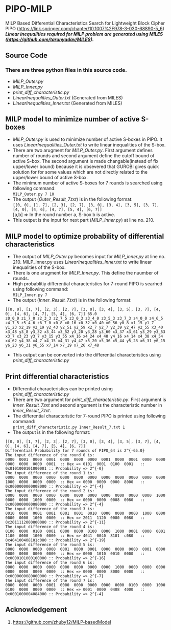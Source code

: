 # PIPO-MILP
MILP Based Differential Characteristics Search for Lightweight Block Cipher PIPO (https://link.springer.com/chapter/10.1007%2F978-3-030-68890-5_6) \
**_Linear inequalities required for MILP problem are generated using MILES (https://github.com/tarunyadav/MILES)._**
## Source Code 
### There are three python files in this source code.
* _MILP_Outer.py_
* _MILP_Inner.py_
* _print_diff_characteristic.py_
* _LinearInequalities_Outer.txt_ (Generated from MILES)
* _LinearInequalities_Inner.txt_ (Generated from MILES)

## MILP model to minimize number of active S-boxes
* _MILP_Outer.py_ is used to minimize number of active S-boxes in PIPO. It uses _LinearInequalities_Outer.txt_ to write linear inequalities of the S-box.
* There are two arugment for _MILP_Outer.py_. First argument defines number of rounds and second argument define the cutoff bound of active S-box. The second argument is made changable(instead of fix upper/lower bound) because it is obsevered that GUROBI gives quick solution for for some values which are not directly related to the upper/lower bound of active S-box. 
* The minimum number of active S-boxes for 7 rounds is searched using following command:\
```MILP_Outer.py 7 10```
* The output (_Outer_Result_7.txt_) is in the following format:\
```[[0, 0], [1, 7], [2, 3], [2, 7], [3, 0], [3, 4], [3, 5], [3, 7], [4, 0], [4, 6], [4, 7], [5, 4], [6, 7]]```\
[a,b] => In the round number a, S-box b is active.
* This output is the input for next part (_MILP_Inner.py_) at line no. 210.

## MILP model to optimize probability of differential characteristics
* The output of _MILP_Outer.py_ becomes input for _MILP_inner.py_ at line no. 210. MILP_inner.py uses _LinearInequalities_Inner.txt_ to write linear inequalities of the S-box.
* There is one arugment for _MILP_Inner.py_. This define the nuumber of rounds.
* High probablitiy differential characteristics for 7-round PIPO is searhed using following command:\
```MILP_Inner.py 7```
* The output (_Inner_Result_7.txt_) is in the following format:
```
[[0, 0], [1, 7], [2, 3], [2, 7], [3, 0], [3, 4], [3, 5], [3, 7], [4, 0], [4, 6], [4, 7], [5, 4], [6, 7]] 65.0
z0_0_0 z1_7_0 z2_3_3 z2_7_5 z3_0_3 z3_4_0 z3_5_3 z3_7_3 z4_0_0 z4_6_5 z4_7_5 z5_4_6 z6_7_0 x0_8 x0_16 x0_32 x0_40 x0_56 y0_8 x1_15 y1_7 y1_23 x2_19 y2_19 y2_43 y2_51 y2_59 x2_7 y2_7 y2_39 y2_47 y2_55 x3_40 x3_48 y3_8 y3_32 x3_44 x3_52 y3_20 y3_28 y3_60 x3_37 x3_61 y3_29 y3_53 x3_7 x3_23 y3_7 y3_15 y3_55 x4_16 x4_24 x4_48 y4_16 x4_14 x4_38 x4_54 x4_62 y4_38 x4_7 x4_15 x4_31 y4_47 x5_20 x5_36 x5_44 y5_28 x6_31 y6_15 y6_23 y6_31 y6_55 x7_14 x7_19 x7_26 x7_48
```

* This output can be converted into the differential characteristics using _print_diff_characteristic.py_

## Print differential characteristics

* Differential characteristics can be printed using _print_diff_characteristic.py_
* There are two argument for _print_diff_characteristic.py_. First argument is _Inner_Result_7.txt_ and second argument is the characteristic number in _Inner_Result_7.txt_.
* The differential characteristic for 7-round PIPO is printed using following command:\
```print_diff_characteristic.py Inner_Result_7.txt 1```
* The output is in the following format:
```
[[0, 0], [1, 7], [2, 3], [2, 7], [3, 0], [3, 4], [3, 5], [3, 7], [4, 0], [4, 6], [4, 7], [5, 4], [6, 7]]
Differential Probability for 7 rounds of PIPO_64 is 2^{-65.0}
The input difference of the round 0 is:
0000  0001  0000  0001  0000  0000  0000  0001  0000  0001  0000  0000  0000  0000  0000  0001  :: Hex => 0101  0001  0100  0001   :: 0x0101000101000001 :: Probability => 2^{-0}
The input difference of the round 1 is:
0000  0000  0000  0000  0000  0000  0000  0000  0000  0000  0000  0000  1000  0000  0000  0000  :: Hex => 0000  0000  0000  8000   :: 0x0000000000008000 :: Probability => 2^{-4}
The input difference of the round 2 is:
0000  0000  0000  0000  0000  0000  0000  0000  0000  0000  0000  1000  0000  0000  1000  0000  :: Hex => 0000  0000  0008  0080   :: 0x0000000000080080 :: Probability => 2^{-4}
The input difference of the round 3 is:
0010  0000  0001  0001  0001  0001  0010  0000  0000  0000  1000  0000  0000  0000  1000  0000  :: Hex => 2011  1120  0080  0080   :: 0x2011112000800080 :: Probability => 2^{-11}
The input difference of the round 4 is:
0100  0000  0100  0001  0000  0000  0100  0000  1000  0001  0000  0001  1100  0000  1000  0000  :: Hex => 4041  0040  8101  c080   :: 0x404100408101c080 :: Probability => 2^{-19}
The input difference of the round 5 is:
0000  0000  0000  0000  0001  0000  0001  0000  0000  0000  0001  0000  0000  0000  0000  0000  :: Hex => 0000  1010  0010  0000   :: 0x0000101000100000 :: Probability => 2^{-16}
The input difference of the round 6 is:
0000  0000  0000  0000  0000  0000  0000  0000  1000  0000  0000  0000  0000  0000  0000  0000  :: Hex => 0000  0000  8000  0000   :: 0x0000000080000000 :: Probability => 2^{-7}
The input difference of the round 7 is:
0000  0000  0000  0001  0000  0000  0000  0000  0000  0100  0000  1000  0100  0000  0000  0000  :: Hex => 0001  0000  0408  4000   :: 0x0001000004084000 :: Probability => 2^{-4}
```
## Acknowledgement 
1. https://github.com/zhuby12/MILP-basedModel
